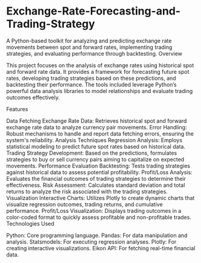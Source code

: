 # Exchange-Rate-Forecasting-and-Trading-Strategy
A Python-based toolkit for analyzing and predicting exchange rate movements between spot and forward rates, implementing trading strategies, and evaluating performance through backtesting.
Overview

This project focuses on the analysis of exchange rates using historical spot and forward rate data. It provides a framework for forecasting future spot rates, developing trading strategies based on these predictions, and backtesting their performance. The tools included leverage Python’s powerful data analysis libraries to model relationships and evaluate trading outcomes effectively.

Features

Data Fetching
Exchange Rate Data: Retrieves historical spot and forward exchange rate data to analyze currency pair movements.
Error Handling: Robust mechanisms to handle and report data fetching errors, ensuring the system's reliability.
Analysis Techniques
Regression Analysis: Employs statistical modeling to predict future spot rates based on historical data.
Trading Strategy Development: Based on the predictions, formulates strategies to buy or sell currency pairs aiming to capitalize on expected movements.
Performance Evaluation
Backtesting: Tests trading strategies against historical data to assess potential profitability.
Profit/Loss Analysis: Evaluates the financial outcomes of trading strategies to determine their effectiveness.
Risk Assessment: Calculates standard deviation and total returns to analyze the risk associated with the trading strategies.
Visualization
Interactive Charts: Utilizes Plotly to create dynamic charts that visualize regression outcomes, trading returns, and cumulative performance.
Profit/Loss Visualization: Displays trading outcomes in a color-coded format to quickly assess profitable and non-profitable trades.
Technologies Used

Python: Core programming language.
Pandas: For data manipulation and analysis.
Statsmodels: For executing regression analyses.
Plotly: For creating interactive visualizations.
Eikon API: For fetching real-time financial data.
